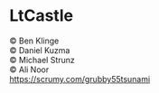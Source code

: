 # LtCastle
© Ben Klinge <br>
© Daniel Kuzma <br>
© Michael Strunz <br>
© Ali Noor <br>
https://scrumy.com/grubby55tsunami

